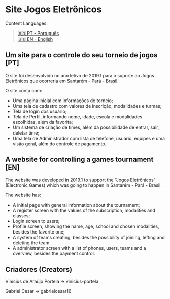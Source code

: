 # Site Jogos Eletrônicos
Content Languages:<br/>
> [🇧🇷 PT - Português](#pt)<br/>
> [🇺🇸 EN - English](#en)

## Um site para o controle do seu torneio de jogos [PT]<a name="pt"></a>
O site foi desenvolvido no ano letivo de 2019.1 para o suporte ao Jogos Eletrônicos que ocorreria em Santarém - Pará - Brasil.

O site conta com: 
* Uma página inicial com informações do torneio; 
* Uma tela de cadastro com valores de inscrição, modalidades e turmas;
* Tela de login dos usuário;
* Tela de Perfil, informando nome, idade, escola e modalidades escolhidas, além da favorita;
* Um sistema de criação de times, além da possibilidade de entrar, sair, deletar time;
* Uma tela de Administrador com lista de telefone, usuário, equipes e uma visão geral, além do controle de pagamento.

## A website for controlling a games tournament [EN]<a name="en"></a>
The website was developed in 2019.1 to support the "Jogos Eletrônicos" (Electronic Games) which was going to happen in Santarém - Pará - Brasil.

The website has:
* A initial page with general information about the tournament;
* A register screen with the values of the subscription, modalities and classes;
* Login screen to users;
* Profile screen, showing the name, age, school and chosen modalities, besides the favorite one;
* A system of teams creating, besides the possibility of joining, lefting and deleting the team.
* A administrator screen with a list of phones, users, teams and a overview, besides the payment control.

## Criadores (Creators)
Vinícius de Araújo Portela -> vinicius-portela

Gabriel Cesar -> gabrielcesar16
